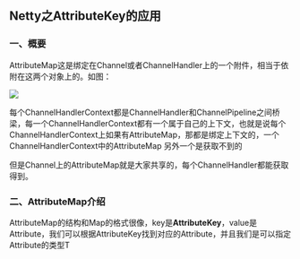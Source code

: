 ## Netty之AttributeKey的应用



### 一、概要

AttributeMap这是绑定在Channel或者ChannelHandler上的一个附件，相当于依附在这两个对象上的。如图：

![](./img/x-1.png)

​	每个ChannelHandlerContext都是ChannelHandler和ChannelPipeline之间桥梁，每一个ChannelHandlerContext都有一个属于自己的上下文，也就是说每个ChannelHandlerContext上如果有AttributeMap，那都是绑定上下文的，一个ChannelHandlerContext中的AttributeMap 另外一个是获取不到的

​	但是Channel上的AttributeMap就是大家共享的，每个ChannelHandler都能获取得到。





### 二、AttributeMap介绍

​	AttributeMap的结构和Map的格式很像，key是**AttributeKey**，value是Attribute，我们可以根据AttributeKey找到对应的Attribute，并且我们是可以指定Attribute的类型T

